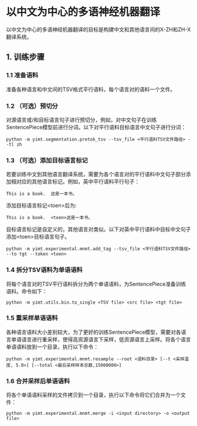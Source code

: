 # 以中文为中心的多语神经机器翻译
以中文为中心的多语神经机器翻译的目标是构建中文和其他语言间的X-ZH和ZH-X翻译系统。
## 1. 训练步骤
### 1.1 准备语料
准备各种语言和中文间的TSV格式平行语料，每个语言对的语料一个文件。

### 1.2 （可选）预切分
对源语言或/和目标语言句子进行预切分，例如，对中文句子在训练SentencePiece模型前进行分词。以下对平行语料目标语言中文句子进行分词：
```shell script
python -m yimt.segmentation.pretok_tsv --tsv_file <平行语料TSV文件路径> --tl zh
```

### 1.3 （可选）添加目标语言标记
若要训练中文到其他语言翻译系统，需要为各个语言对的平行语料中文句子部分添加相对应的其他语言标记。例如，英中平行语料平行句子：
```
This is a book.  这是一本书。
```
添加目标语言标记\<toen>后为:
```
This is a book.  <toen>这是一本书。
```
目标语言标记是自定义的，其他语言对类似。以下对英中平行语料中目标中文句子添加\<toen>目标语言句子。
```shell script
python -m yimt.experimental.mnmt.add_tag --tsv_file <平行语料TSV文件路径> --to tgt --token <toen>
```

### 1.4 拆分TSV语料为单语语料
将每个语言对的TSV平行语料拆分为两个单语语料，为SentencePiece准备训练语料。命令如下：
```shell script
python -m yimt.utils.bin.to_single <TSV file> <src file> <tgt file>
```

### 1.5 重采样单语语料
各种语言语料大小差别较大，为了更好的训练SentencePiece模型，需要对各语言单语语言进行重采样，使得高资源语言下采样，低资源语言上采样。将各个语言单语语料放到一个目录，执行以下命令：
```shell script
python -m yimt.experimental.mnmt.resample --root <语料目录> [--t <采样温度, 5.0>] [--total <最后采样样本总数,15000000>]
```

### 1.6 合并采样后单语语料
将各个单语语料采样的文件拷贝到一个目录，执行以下命令将它们合并为一个文件：
```shell script
python -m yimt.experimental.mnmt.merge -i <input directory> -o <output file>
```